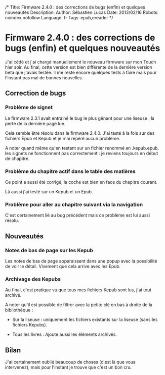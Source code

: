 /*
Title: Firmware 2.4.0 : des corrections de bugs (enfin) et quelques nouveautés
Description: 
Author: Sébastien Lucas
Date: 2013/02/16
Robots: noindex,nofollow
Language: fr
Tags: epub,ereader
*/
# Firmware 2.4.0 : des corrections de bugs (enfin) et quelques nouveautés

J'ai cédé et j'ai chargé manuellement le nouveau firmware sur mon Touch hier soir. Au final, cette version est bien différente de la dernière version beta que j'avais testée. Il me reste encore quelques tests à faire mais pour l'instant pas mal de bonnes nouvelles.

## Correction de bugs

### Problème de signet
Le firmware 2.3.1 avait entrainé le bug le plus gênant pour une liseuse : la perte de la dernière page lue.

Cela semble être résolu dans le firmware 2.4.0. J'ai testé à la fois sur des fichiers Epub et Kepub et je n'ai repéré aucun problème.

A noter quand même qu'en testant sur un fichier renommé en .kepub.epub, les signets ne fonctionnent pas correctement : je reviens toujours en début de chapitre.
### Problème du chapitre actif dans le table des matières

Ce point a aussi été corrigé, la coche est bien en face du chapitre courant.

Là aussi j'ai testé sur un Kepub et un Epub.
### Problème pour aller au chapitre suivant via la navigation

C'est certainement lié au bug précédent mais ce problème est lui aussi résolu.
## Nouveautés

### Notes de bas de page sur les Kepub
Les notes de bas de page apparaissent dans une popup avec la possibilité de voir le détail. Vivement que cela arrive avec les Epub.
### Archivage des Kepubs

Au final, c'est pratique vu que tous mes fichiers Kepub sont lus, j'ai tout archivé.

A noter qu'il est possible de filtrer avec la petite clé en bas à droite de la bibliothèque :

*	Sur la liseuse : uniquement les fichiers existants sur la liseuse (sans les fichiers Kepubs).

*	Tous les livres : Ajoute aussi les éléments archivés.

## Bilan

J'ai certainement oublié beaucoup de choses (c'est là que vous intervenez), mais pour l'instant je trouve que c'est un bon cru.
